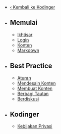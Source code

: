 - [&lsaquo; Kembali ke Kodinger](/)

- ## Memulai
    - [Ikhtisar](/{{route}}/{{version}}/overview)
    - [Login](/{{route}}/{{version}}/login)
    - [Konten](/{{route}}/{{version}}/content)
    - [Markdown](/{{route}}/{{version}}/markdown)

- ## Best Practice
    - [Aturan](/{{route}}/{{version}}/rules)
    - [Mendesain Konten](/{{route}}/{{version}}/design-content)
    - [Membuat Konten](/{{route}}/{{version}}/create-content)
    - [Berbagi Tautan](/{{route}}/{{version}}/discover)
    - [Berdiskusi](/{{route}}/{{version}}/discuss)

- ## Kodinger
    - [Kebijakan Privasi](/{{route}}/{{version}}/privacy)